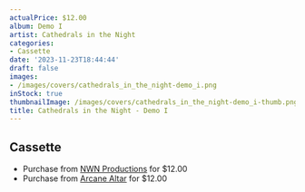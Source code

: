 ```yaml
---
actualPrice: $12.00
album: Demo I
artist: Cathedrals in the Night
categories:
- Cassette
date: '2023-11-23T18:44:44'
draft: false
images:
- /images/covers/cathedrals_in_the_night-demo_i.png
inStock: true
thumbnailImage: /images/covers/cathedrals_in_the_night-demo_i-thumb.png
title: Cathedrals in the Night - Demo I
---
```


## Cassette
* Purchase from [NWN Productions](http://shop.nwnprod.com/index.php?route=product/product&path=73&product_id=19520&sort=pd.name&order=ASC) for $12.00
* Purchase from [Arcane Altar](https://arcanealtar.bigcartel.com/product/cathedrals-in-the-night-demo-i-tape) for $12.00
